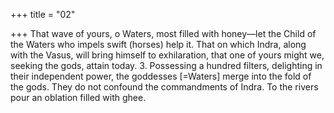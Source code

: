 +++
title = "02"

+++
That wave of yours, o Waters, most filled with honey—let the Child of  the Waters who impels swift (horses) help it.
That on which Indra, along with the Vasus, will bring himself to
exhilaration, that one of yours might we, seeking the gods, attain today. 3. Possessing a hundred filters, delighting in their independent power, the  goddesses [=Waters] merge into the fold of the gods.
They do not confound the commandments of Indra. To the rivers pour  an oblation filled with ghee.